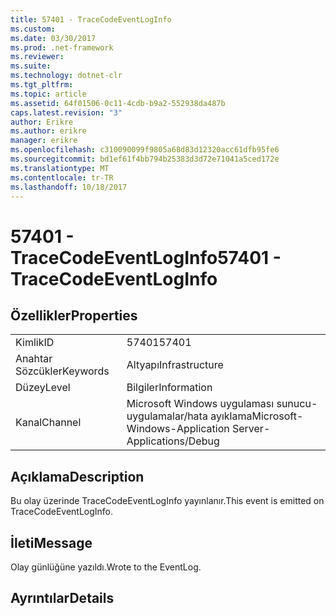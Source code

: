 ```yaml
---
title: 57401 - TraceCodeEventLogInfo
ms.custom: 
ms.date: 03/30/2017
ms.prod: .net-framework
ms.reviewer: 
ms.suite: 
ms.technology: dotnet-clr
ms.tgt_pltfrm: 
ms.topic: article
ms.assetid: 64f01506-0c11-4cdb-b9a2-552938da487b
caps.latest.revision: "3"
author: Erikre
ms.author: erikre
manager: erikre
ms.openlocfilehash: c310090099f9805a68d83d12320acc61dfb95fe6
ms.sourcegitcommit: bd1ef61f4bb794b25383d3d72e71041a5ced172e
ms.translationtype: MT
ms.contentlocale: tr-TR
ms.lasthandoff: 10/18/2017
---
```

# <a name="57401---tracecodeeventloginfo"></a><span data-ttu-id="b0a64-102">57401 - TraceCodeEventLogInfo</span><span class="sxs-lookup"><span data-stu-id="b0a64-102">57401 - TraceCodeEventLogInfo</span></span>
## <a name="properties"></a><span data-ttu-id="b0a64-103">Özellikler</span><span class="sxs-lookup"><span data-stu-id="b0a64-103">Properties</span></span>  
  
|||  
|-|-|  
|<span data-ttu-id="b0a64-104">Kimlik</span><span class="sxs-lookup"><span data-stu-id="b0a64-104">ID</span></span>|<span data-ttu-id="b0a64-105">57401</span><span class="sxs-lookup"><span data-stu-id="b0a64-105">57401</span></span>|  
|<span data-ttu-id="b0a64-106">Anahtar Sözcükler</span><span class="sxs-lookup"><span data-stu-id="b0a64-106">Keywords</span></span>|<span data-ttu-id="b0a64-107">Altyapı</span><span class="sxs-lookup"><span data-stu-id="b0a64-107">Infrastructure</span></span>|  
|<span data-ttu-id="b0a64-108">Düzey</span><span class="sxs-lookup"><span data-stu-id="b0a64-108">Level</span></span>|<span data-ttu-id="b0a64-109">Bilgiler</span><span class="sxs-lookup"><span data-stu-id="b0a64-109">Information</span></span>|  
|<span data-ttu-id="b0a64-110">Kanal</span><span class="sxs-lookup"><span data-stu-id="b0a64-110">Channel</span></span>|<span data-ttu-id="b0a64-111">Microsoft Windows uygulaması sunucu-uygulamalar/hata ayıklama</span><span class="sxs-lookup"><span data-stu-id="b0a64-111">Microsoft-Windows-Application Server-Applications/Debug</span></span>|  
  
## <a name="description"></a><span data-ttu-id="b0a64-112">Açıklama</span><span class="sxs-lookup"><span data-stu-id="b0a64-112">Description</span></span>  
 <span data-ttu-id="b0a64-113">Bu olay üzerinde TraceCodeEventLogInfo yayınlanır.</span><span class="sxs-lookup"><span data-stu-id="b0a64-113">This event is emitted on TraceCodeEventLogInfo.</span></span>  
  
## <a name="message"></a><span data-ttu-id="b0a64-114">İleti</span><span class="sxs-lookup"><span data-stu-id="b0a64-114">Message</span></span>  
 <span data-ttu-id="b0a64-115">Olay günlüğüne yazıldı.</span><span class="sxs-lookup"><span data-stu-id="b0a64-115">Wrote to the EventLog.</span></span>  
  
## <a name="details"></a><span data-ttu-id="b0a64-116">Ayrıntılar</span><span class="sxs-lookup"><span data-stu-id="b0a64-116">Details</span></span>
